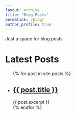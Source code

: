 ```yaml
---
layout: archive
title: "Blog Posts"
permalink: /blog/
author_profile: true
---
```



Just a space for blog posts

<h1>Latest Posts</h1>

<ul>
  {% for post in site.posts %}
    <li>
      <h2><a href="{{ post.url }}">{{ post.title }}</a></h2>
      {{ post.excerpt }}
    </li>
  {% endfor %}
</ul>
